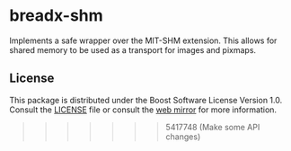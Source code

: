 # breadx-shm

Implements a safe wrapper over the MIT-SHM extension. This allows for
shared memory to be used as a transport for images and pixmaps.

## License

This package is distributed under the Boost Software License Version 1.0.
Consult the [LICENSE](./LICENSE) file or consult the [web mirror] for
more information.

[web mirror]: https://www.boost.org/LICENSE_1_0.txt
>>>>>>> 5417748 (Make some API changes)
